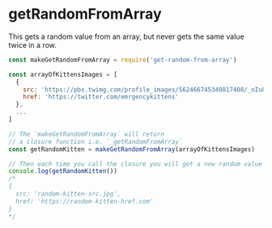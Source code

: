 # getRandomFromArray
This gets a random value from an array, but never gets the same value twice in a row.

```js
const makeGetRandomFromArray = require('get-random-from-array')

const arrayOfKittensImages = [
  {
    src: 'https://pbs.twimg.com/profile_images/562466745340817408/_nIu8KHX.jpeg,'
    href: 'https://twitter.com/emrgencykittens'
  },
  ...
]

// The `makeGetRandomFromArray` will return
// a closure function i.e. `_getRandomFromArray`
const getRandomKitten = makeGetRandomFromArray(arrayOfKittensImages)

// Then each time you call the closure you will get a new random value
console.log(getRandomKitten())
/*
{
  src: 'random-kitten-src.jpg',
  href: 'https://random-kitten-href.com'
}
*/
```

